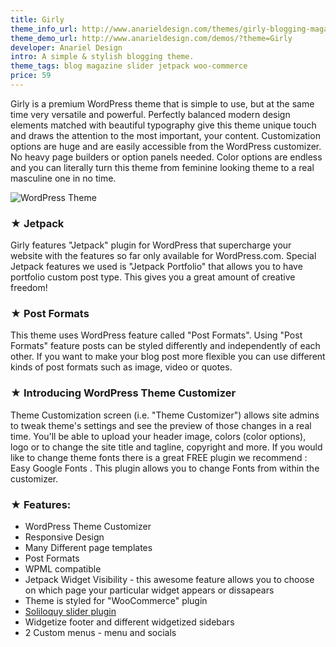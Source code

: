 ```yaml
---
title: Girly
theme_info_url: http://www.anarieldesign.com/themes/girly-blogging-magazine-wordpress-theme/
theme_demo_url: http://www.anarieldesign.com/demos/?theme=Girly
developer: Anariel Design
intro: A simple & stylish blogging theme.
theme_tags: blog magazine slider jetpack woo-commerce
price: 59
---
```


<p>Girly is a premium WordPress theme that is simple to use, but at the same time very versatile and powerful. Perfectly balanced modern design elements matched with beautiful typography give this theme unique touch and draws the attention to the most important, your content. Customization options are huge and are easily accessible from the WordPress customizer. No heavy page builders or option panels needed. Color options are endless and you can literally turn this theme from feminine looking theme to a real masculine one in no time.</p>

<img src="http://www.anarieldesign.com/themedemos/marketimages/girlyfeatures.jpg" alt="WordPress Theme">

<h3>★ Jetpack</h3>
<p>Girly features "Jetpack" plugin for WordPress that supercharge your website with the features so far only available for WordPress.com. Special Jetpack features we used is "Jetpack Portfolio" that allows you to have portfolio custom post type. This gives you a great amount of creative freedom!</p>

<h3>★ Post Formats</h3>
<p>This theme uses WordPress feature called "Post Formats". Using "Post Formats" feature posts can be styled differently and independently of each other. If you want to make your blog post more flexible you can use different kinds of post formats such as image, video or quotes.</p>

<h3>★ Introducing WordPress Theme Customizer</h3>
<p>Theme Customization screen (i.e. "Theme Customizer") allows site admins to tweak theme's settings and see the preview of those changes in a real time.
You'll be able to upload your header image, colors (color options), logo or to change the site title and tagline, copyright and more.
If you would like to change theme fonts there is a great FREE plugin we recommend : Easy Google Fonts . This plugin allows you to change Fonts from within the customizer.</p>

<h3>★ Features:</h3>
<ul><li>WordPress Theme Customizer</li><li>Responsive Design</li><li>Many Different page templates</li><li>Post Formats</li><li>WPML compatible&nbsp;</li><li>Jetpack Widget Visibility - this awesome feature allows you to choose on which page your particular widget appears or dissapears</li><li>Theme is styled for "WooCommerce" plugin</li><li><a href="http://www.shareasale.com/r.cfm?b=380128&amp;u=838005&amp;m=40286&amp;urllink=&amp;afftrack=">Soliloquy slider plugin</a></li><li>Widgetize footer and different widgetized sidebars</li><li>2 Custom menus - menu and socials</li></ul>